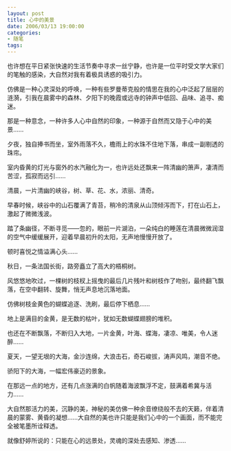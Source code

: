 ```yaml
---
layout: post
title: 心中的美景
date: 2006/03/13 19:00:00
categories: 
- 随笔
tags: 
---
```


也许想在平日紧张快速的生活节奏中寻求一丝宁静，也许是一位平时受文学大家们的笔触的感染，大自然对我有着极具诱惑的吸引力。

仿佛是一种心灵深处的呼唤，一种有些罗曼蒂克般的情思在我的心中泛起了层层的涟漪，引我在晨雾中的森林、夕阳下的晚霞或远寺的钟声中低回、品味、追寻、痴迷。

那是一种意念，一种许多人心中自然的印象，一种源于自然而又隐于心中的美景……

夕夜，独自捧书而坐，室外雨落不久，檐雨上的水珠不住地下落，串成一副剔透的珠帘。

室内昏黄的灯光与窗外的水汽融化为一，也许远处还飘来一阵清幽的箫声，凄清而苦涩，孤寂而远引……

清晨，一片清幽的峡谷，树、草、花、水，浓丽、清奇。

早春时候，峡谷中的山石覆满了青苔，稍冷的清泉从山顶倾泻而下，打在山石上，激起了微微浅波。

踏了条幽径，不断寻觅——忽的，眼前一片湖泊，一朵纯白的睡莲在清晨微微润湿的空气中缓缓展开，迎着早晨初升的太阳，无声地慢慢开放了。

顿时喜悦之情溢满心头……

秋日，一条法国长街，路旁矗立了高大的梧桐树。

风悠悠地吹过，一棵树的枝杈上摇曳的最后几片残叶和树枝作了吻别，最终翻飞飘落，在空中翻转、旋舞，悄无声息地沉落地面。

仿佛树枝金黄色的蝴蝶追逐、洗刷，最后停下栖息……

地上是满目的金黄，是无数的枯叶，犹如无数蝴蝶翅膀的堆积。

也还在不断飘落，不断归入大地，一片金黄，叶海、蝶海，凄凉、唯美，令人迷醉…… 

夏天，一望无垠的大海，金沙连绵，大浪击石，奇石峻拔，涛声风鸣，潮音不绝。

骄阳下的大海，一幅宏伟豪迈的景象。

在那远一点的地方，还有几点涨满的白帆随着海波飘浮不定，鼓满着希冀与活力…… 

大自然那活力的美，沉静的美，神秘的美仿佛一种余音缭绕般不去的天籁，伴着清晨的蒙雾、黄昏的凝想……大自然的美也许只能是我们心中的一个画面，而不能完全被笔墨所诠释透。

就像舒婷所说的：只能在心的远景处，灵魂的深处去感知、渗透……